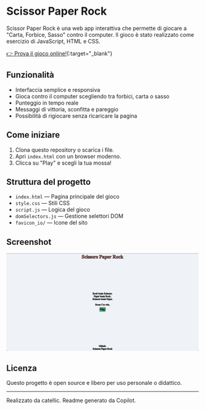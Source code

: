 # Scissor Paper Rock

Scissor Paper Rock è una web app interattiva che permette di giocare a "Carta, Forbice, Sasso" contro il computer. Il gioco è stato realizzato come esercizio di JavaScript, HTML e CSS.

[👉 Prova il gioco online!](https://catellic.github.io/scissor-paper-rock/){:target="_blank"}

## Funzionalità

- Interfaccia semplice e responsiva
- Gioca contro il computer scegliendo tra forbici, carta o sasso
- Punteggio in tempo reale
- Messaggi di vittoria, sconfitta e pareggio
- Possibilità di rigiocare senza ricaricare la pagina

## Come iniziare

1. Clona questo repository o scarica i file.
2. Apri `index.html` con un browser moderno.
3. Clicca su "Play" e scegli la tua mossa!

## Struttura del progetto

- `index.html` — Pagina principale del gioco
- `style.css` — Stili CSS
- `script.js` — Logica del gioco
- `domSelectors.js` — Gestione selettori DOM
- `favicon_io/` — Icone del sito

## Screenshot

![Scissor Paper Rock Screenshot](home.png) <!-- Inserisci uno screenshot se disponibile -->

## Licenza

Questo progetto è open source e libero per uso personale o didattico.

---

Realizzato da catellic. Readme generato da Copilot.